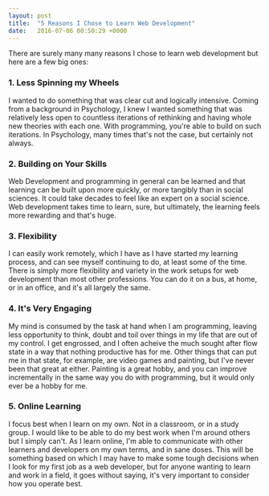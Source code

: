 ```yaml
---
layout: post
title:  "5 Reasons I Chose to Learn Web Development"
date:   2016-07-06 00:50:29 +0000
---
```


There are surely many many reasons I chose to learn web development but here are a few big ones:
<h3>1. Less Spinning my Wheels</h3>
I wanted to do something that was clear cut and logically intensive. Coming from a background in Psychology, I knew I wanted something that was relatively less open to countless iterations of rethinking and having whole new theories with each one. With programming, you're able to build on such iterations. In Psychology, many times that's not the case, but certainly not always.
<h3>2. Building on Your Skills</h3>
Web Development and programming in general can be learned and that learning can be built upon more quickly, or more tangibly than in social sciences. It could take decades to feel like an expert on a social science. Web development takes time to learn, sure, but ultimately, the learning feels more rewarding and that's huge.
<h3>3. Flexibility</h3>
I can easily work remotely, which I have as I have started my learning process, and can see myself continuing to do, at least some of the time. There is simply more flexibility and variety in the work setups for web development than most other professions. You can do it on a bus, at home, or in an office, and it's all largely the same.
<h3>4. It's Very Engaging</h3>
My mind is consumed by the task at hand when I am programming, leaving less opportunity to think, doubt and toil over things in my life that are out of my control. I get engrossed, and I often acheive the much sought after flow state in a way that nothing productive has for me. Other things that can put me in that state, for example, are video games and painting, but I've never been that great at either. Painting is a great hobby, and you can improve incrementally in the same way you do with programming, but it would only ever be a hobby for me.
<h3>5. Online Learning</h3>
I focus best when I learn on my own. Not in a classroom, or in a study group. I would like to be able to do my best work when I'm around others but I simply can't. As I learn online, I'm able to communicate with other learners and developers on my own terms, and in sane doses. This will be something based on which I may have to make some tough decisions when I look for my first job as a web developer, but for anyone wanting to learn and work in a field, it goes without saying, it's very important to consider how you operate best.
